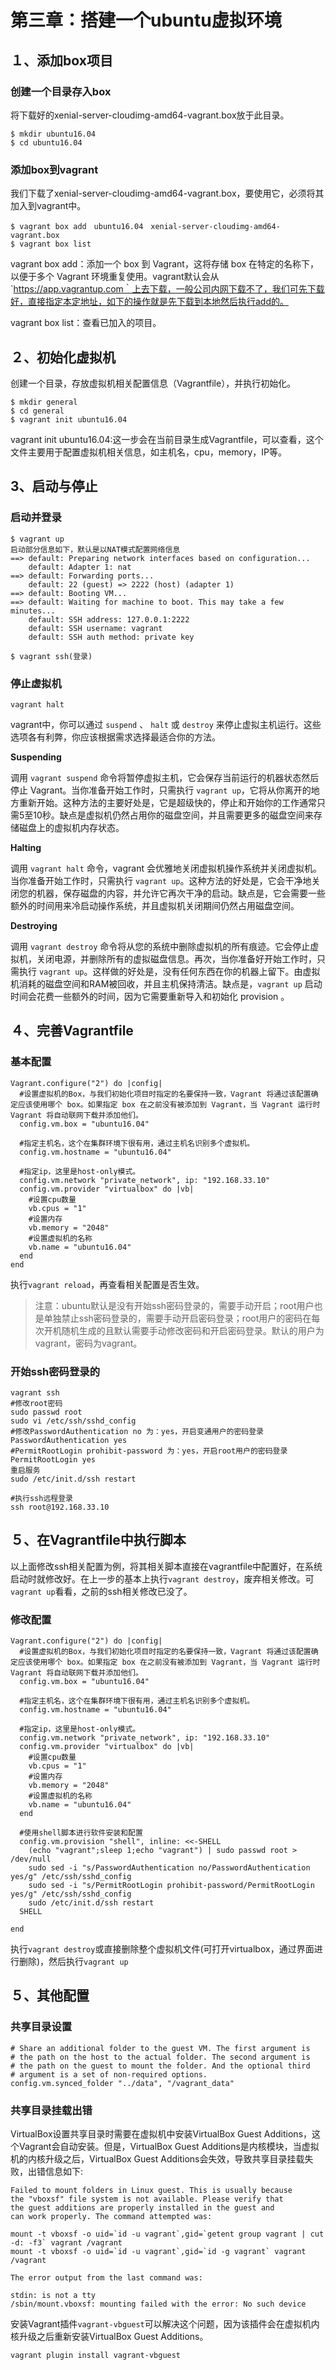 # 第三章：搭建一个ubuntu虚拟环境

## １、添加box项目

### 创建一个目录存入box  
将下载好的xenial-server-cloudimg-amd64-vagrant.box放于此目录。
```
$ mkdir ubuntu16.04
$ cd ubuntu16.04
```
### 添加box到vagrant  
我们下载了xenial-server-cloudimg-amd64-vagrant.box，要使用它，必须将其加入到vagrant中。
```
$ vagrant box add　ubuntu16.04　xenial-server-cloudimg-amd64-vagrant.box
$ vagrant box list
```
vagrant box add：添加一个 box 到 Vagrant，这将存储 box 在特定的名称下，以便于多个 Vagrant 环境重复使用。vagrant默认会从`https://app.vagrantup.com｀上去下载，一般公司内网下载不了，我们可先下载好，直接指定本定地址，如下的操作就是先下载到本地然后执行add的。

vagrant box list：查看已加入的项目。

## ２、初始化虚拟机  
创建一个目录，存放虚拟机相关配置信息（Vagrantfile），并执行初始化。  

```
$ mkdir general
$ cd general
$ vagrant init ubuntu16.04
```
vagrant init ubuntu16.04:这一步会在当前目录生成Vagrantfile，可以查看，这个文件主要用于配置虚拟机相关信息，如主机名，cpu，memory，IP等。

## 3、启动与停止  

### 启动并登录
```
$ vagrant up
启动部分信息如下，默认是以NAT模式配置网络信息
==> default: Preparing network interfaces based on configuration...
    default: Adapter 1: nat
==> default: Forwarding ports...
    default: 22 (guest) => 2222 (host) (adapter 1)
==> default: Booting VM...
==> default: Waiting for machine to boot. This may take a few minutes...
    default: SSH address: 127.0.0.1:2222
    default: SSH username: vagrant
    default: SSH auth method: private key

$ vagrant ssh(登录)
```

### 停止虚拟机
```
vagrant halt
```
vagrant中，你可以通过 `suspend` 、 `halt` 或 `destroy` 来停止虚拟主机运行。这些选项各有利弊，你应该根据需求选择最适合你的方法。

**Suspending**

调用 `vagrant suspend` 命令将暂停虚拟主机，它会保存当前运行的机器状态然后停止 Vagrant。当你准备开始工作时，只需执行 `vagrant up`，它将从你离开的地方重新开始。这种方法的主要好处是，它是超级快的，停止和开始你的工作通常只需5至10秒。缺点是虚拟机仍然占用你的磁盘空间，并且需要更多的磁盘空间来存储磁盘上的虚拟机内存状态。

**Halting**

调用 `vagrant halt` 命令，vagrant 会优雅地关闭虚拟机操作系统并关闭虚拟机。当你准备开始工作时，只需执行 `vagrant up`。这种方法的好处是，它会干净地关闭您的机器，保存磁盘的内容，并允许它再次干净的启动。缺点是，它会需要一些额外的时间用来冷启动操作系统，并且虚拟机关闭期间仍然占用磁盘空间。

**Destroying**

调用 `vagrant destroy` 命令将从您的系统中删除虚拟机的所有痕迹。它会停止虚拟机，关闭电源，并删除所有的虚拟磁盘信息。再次，当你准备好开始工作时，只需执行 `vagrant up`。这样做的好处是，没有任何东西在你的机器上留下。由虚拟机消耗的磁盘空间和RAM被回收，并且主机保持清洁。缺点是，`vagrant up` 启动时间会花费一些额外的时间，因为它需要重新导入和初始化 provision 。

## ４、完善Vagrantfile

### 基本配置
```
Vagrant.configure("2") do |config|
  #设置虚拟机的Box，与我们初始化项目时指定的名要保持一致，Vagrant 将通过该配置确定应该使用哪个 box。如果指定 box 在之前没有被添加到 Vagrant，当 Vagrant 运行时 Vagrant 将自动联网下载并添加他们。
  config.vm.box = "ubuntu16.04"

  #指定主机名，这个在集群环境下很有用，通过主机名识别多个虚拟机。
  config.vm.hostname = "ubuntu16.04"

  #指定ip，这里是host-only模式。
  config.vm.network "private_network", ip: "192.168.33.10"
  config.vm.provider "virtualbox" do |vb|
    #设置cpu数量
    vb.cpus = "1"
    #设置内存
    vb.memory = "2048"
    #设置虚拟机的名称
    vb.name = "ubuntu16.04"
  end
end
```
执行`vagrant reload`，再查看相关配置是否生效。

> 注意：ubuntu默认是没有开始ssh密码登录的，需要手动开启；root用户也是单独禁止ssh密码登录的，需要手动开启密码登录；root用户的密码在每次开机随机生成的且默认需要手动修改密码和开启密码登录。默认的用户为vagrant，密码为vagrant。

### 开始ssh密码登录的
```
vagrant ssh
#修改root密码
sudo passwd root
sudo vi /etc/ssh/sshd_config
#修改PasswordAuthentication no 为：yes，开启变通用户的密码登录
PasswordAuthentication yes
#PermitRootLogin prohibit-password 为：yes，开启root用户的密码登录
PermitRootLogin yes
重启服务
sudo /etc/init.d/ssh restart

```
```
#执行ssh远程登录
ssh root@192.168.33.10
```
## ５、在Vagrantfile中执行脚本
以上面修改ssh相关配置为例，将其相关脚本直接在vagrantfile中配置好，在系统启动时就修改好。在上一步的基本上执行`vagrant destroy`，废弃相关修改。可`vagrant up`看看，之前的ssh相关修改已没了。

### 修改配置
```
Vagrant.configure("2") do |config|
  #设置虚拟机的Box，与我们初始化项目时指定的名要保持一致，Vagrant 将通过该配置确定应该使用哪个 box。如果指定 box 在之前没有被添加到 Vagrant，当 Vagrant 运行时 Vagrant 将自动联网下载并添加他们。
  config.vm.box = "ubuntu16.04"

  #指定主机名，这个在集群环境下很有用，通过主机名识别多个虚拟机。
  config.vm.hostname = "ubuntu16.04"

  #指定ip，这里是host-only模式。
  config.vm.network "private_network", ip: "192.168.33.10"
  config.vm.provider "virtualbox" do |vb|
    #设置cpu数量
    vb.cpus = "1"
    #设置内存
    vb.memory = "2048"
    #设置虚拟机的名称
    vb.name = "ubuntu16.04"
  end

  #使用shell脚本进行软件安装和配置
  config.vm.provision "shell", inline: <<-SHELL
    (echo "vagrant";sleep 1;echo "vagrant") | sudo passwd root > /dev/null
    sudo sed -i "s/PasswordAuthentication no/PasswordAuthentication yes/g" /etc/ssh/sshd_config
    sudo sed -i "s/PermitRootLogin prohibit-password/PermitRootLogin yes/g" /etc/ssh/sshd_config
    sudo /etc/init.d/ssh restart
  SHELL

end
```
执行`vagrant destroy`或直接删除整个虚拟机文件(可打开virtualbox，通过界面进行删除)，然后执行`vagrant up`


## ５、其他配置

### 共享目录设置
```
# Share an additional folder to the guest VM. The first argument is
# the path on the host to the actual folder. The second argument is
# the path on the guest to mount the folder. And the optional third
# argument is a set of non-required options.
config.vm.synced_folder "../data", "/vagrant_data"
```
### 共享目录挂载出错

VirtualBox设置共享目录时需要在虚拟机中安装VirtualBox Guest Additions，这个Vagrant会自动安装。但是，VirtualBox Guest Additions是内核模块，当虚拟机的内核升级之后，VirtualBox Guest Additions会失效，导致共享目录挂载失败，出错信息如下:
```
Failed to mount folders in Linux guest. This is usually because
the "vboxsf" file system is not available. Please verify that
the guest additions are properly installed in the guest and
can work properly. The command attempted was:

mount -t vboxsf -o uid=`id -u vagrant`,gid=`getent group vagrant | cut -d: -f3` vagrant /vagrant
mount -t vboxsf -o uid=`id -u vagrant`,gid=`id -g vagrant` vagrant /vagrant

The error output from the last command was:

stdin: is not a tty
/sbin/mount.vboxsf: mounting failed with the error: No such device
```

安装Vagrant插件`vagrant-vbguest`可以解决这个问题，因为该插件会在虚拟机内核升级之后重新安装VirtualBox Guest Additions。
```
vagrant plugin install vagrant-vbguest
```

